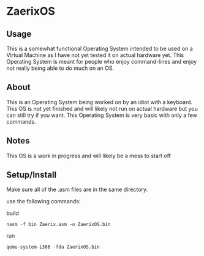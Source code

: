 # ZaerixOS

## Usage

This is a somewhat functional Operating System intended to be used on a Virtual Machine as I have not yet tested it on actual hardware yet. This Operating System is meant for people who enjoy command-lines and enjoy not really being able to do much on an OS.

## About

This is an Operating System being worked on by an idiot with a keyboard. This OS is not yet finished and will likely not run on actual hardware but you can still try if you want. This Operating System is very basic with only a few commands.

## Notes

This OS is a work in progress and will likely be a mess to start off

## Setup/Install

Make sure all of the .asm files are in the same directory.

use the following commands:

build
```
nasm -f bin Zaerix.asm -o ZaerixOS.bin
```

run
```
qemu-system-i386 -fda ZaerixOS.bin
```


